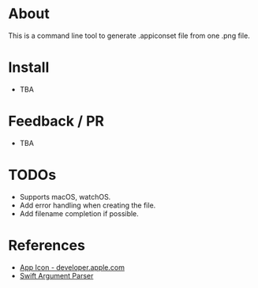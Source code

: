 # About
This is a command line tool to generate .appiconset file from one .png file.

# Install
- TBA

# Feedback / PR
- TBA

# TODOs
- Supports macOS, watchOS.
- Add error handling when creating the file.
- Add filename completion if possible.

# References
- [App Icon - developer.apple.com](https://developer.apple.com/design/human-interface-guidelines/ios/icons-and-images/app-icon/)
- [Swift Argument Parser](https://github.com/apple/swift-argument-parser)
